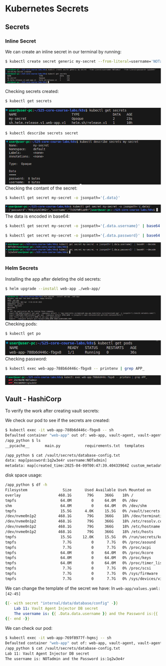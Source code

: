 
# Kubernetes Secrets

## Secrets

### Inline Secret

We can create an inline secret in our terminal by running:

```bash
$ kubectl create secret generic my-secret --from-literal=username='NOTadmin' --from-literal=password='1q2w3e4r'
```
![alt text](src/secrets/image.png)

Checking secrets created:

```bash
$ kubectl get secrets
```
![alt text](src/secrets/image-1.png)
```bash
$ kubectl describe secrets secret
```
![alt text](src/secrets/image-2.png)
Checking the contant of the secret:

```bash
$ kubectl get secret my-secret -o jsonpath='{.data}'
```
![alt text](src/secrets/image-3.png)
The data is encoded in base64:

```bash
$ kubectl get secret my-secret -o jsonpath='{.data.username}' | base64 --decode
```

```bash
$ kubectl get secret my-secret -o jsonpath='{.data.password}' | base64 --decode
```
![alt text](src/secrets/image-4.png)
### Helm Secrets


Installing the app after deleting the old secrets:

```bash
$ helm upgrade --install web-app ./web-app/
```
![alt text](src/secrets/image-5.png)
Checking pods:

```bash
$ kubectl get po
```
![alt text](src/secrets/image-6.png)
Checking password:

```bash
$ kubectl exec web-app-788b6d446c-fbgx8 -- printenv | grep APP_
```
![alt text](src/secrets/image-7.png)
## Vault - HashiCorp


To verify the work after creating vault secrets:

We check our pod to see if the secrets are created:

```bash
$ kubectl exec -it web-app-788b6d446c-fbgx8 -- sh
Defaulted container "web-app" out of: web-app, vault-agent, vault-agent-init (init)
/app_python $ ls
__pycache__       main.py           requirements.txt  templates
```

```bash
/app_python $ cat /vault/secrets/database-config.txt 
data: map[password:1q2w3e4r username:NOTadmin]
metadata: map[created_time:2025-04-09T00:47:39.40433964Z custom_metadata:<nil> deletion_time: destroyed:false version:1]
```

disk space usage:

```bash
/app_python $ df -h
Filesystem                Size      Used Available Use% Mounted on
overlay                 468.1G       79G     366G    18% /
tmpfs                    64.0M         0     64.0M   0% /dev
shm                      64.0M         0     64.0M   0% /dev/shm
tmpfs                    15.5G      4.0K     15.5G   0% /vault/secrets
/dev/nvme0n1p2          468.1G       79G     366G    18% /dev/termination-log
/dev/nvme0n1p2          468.1G       79G     366G    18% /etc/resolv.conf
/dev/nvme0n1p2          468.1G       79G     366G    18% /etc/hostname
/dev/nvme0n1p2          468.1G       79G     366G    18% /etc/hosts
tmpfs                    15.5G     12.0K     15.5G   0% /run/secrets/kubernetes.io/serviceaccount
tmpfs                     7.7G         0      7.7G   0% /proc/asound
tmpfs                     7.7G         0      7.7G   0% /proc/acpi
tmpfs                    64.0M         0     64.0M   0% /proc/kcore
tmpfs                    64.0M         0     64.0M   0% /proc/keys
tmpfs                    64.0M         0     64.0M   0% /proc/timer_list
tmpfs                     7.7G         0      7.7G   0% /proc/scsi
tmpfs                     7.7G         0      7.7G   0% /sys/firmware
tmpfs                     7.7G         0      7.7G   0% /sys/devices/virtual/powercap
```

We can change the template of the secret we have:
In `web-app/values.yaml:[42-45]`

```yaml
{{- with secret "internal/data/database/config" -}}
    Lab 11: Vault Agent Injector DB secret
    The username is: {{ .Data.data.username }} and the Password is:{{ .Data.data.password }}
{{- end -}}
```

We can check our pod:

```bash
$ kubectl exec -it web-app-769f8977f-hqmsj -- sh
Defaulted container "web-app" out of: web-app, vault-agent, vault-agent-init (init)
/app_python $ cat /vault/secrets/database-config.txt 
Lab 11: Vault Agent Injector DB secret
The username is: NOTadmin and the Password is:1q2w3e4r
```